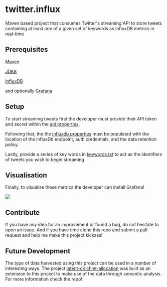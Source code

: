 # twitter.influx

Maven based project that consumes Twitter's streaming API to store tweets containing at least one of a given set of keywords as influxDB metrics in real-time


## Prerequisites

[Maven](https://maven.apache.org/)

[JDK8](http://www.oracle.com/technetwork/java/javase/downloads/jdk8-downloads-2133151.html)

[InfluxDB](https://www.influxdata.com/)


and optionally
[Grafana](https://grafana.com/)


## Setup

To start streaming tweets first the developer must provide their API token and secret within the [api properties](https://github.com/williampeterpaul/twitter.influx/blob/master/twitterAPI.dev.properties).

Following that, the the [influxdb properties](https://github.com/williampeterpaul/twitter.influx/blob/master/influx.properties) must be populated with the location of the influxDb endpoint, auth credentials, and the data retention policy.

Lastly, provide a series of key words in [keywords.txt](https://github.com/williampeterpaul/twitter.influx/blob/master/keywords.txt) to act as the identifiers of tweets you wish to begin streaming


## Visualisation

Finally, to visualise these metrics the developer can install Grafana!

![](http://docs.grafana.org/assets/img/features/dashboard_ex1.png)


## Contribute

If you have any idea for an improvement or found a bug, do not hesitate to open an issue. 
And if you have time clone this repo and submit a pull request and help me make this project kickass!


## Future Development

The type of data harvested using this project can be used in a number of interesting ways. The project [latent-dirichlet-allocation](https://github.com/williampeterpaul/latent-dirichlet-allocation) was built as an extension to this project to make use of the data through semantic analysis. For more information check the repo!
